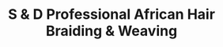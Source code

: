 ---
title: "S & D Professional African Hair Braiding & Weaving"
url: /chester/s-and-d-professional-african-hair-braiding-and-weaving/
shop: hairdresser
---
